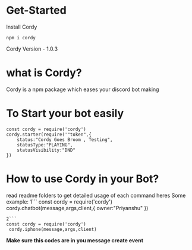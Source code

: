 # Get-Started
Install Cordy
 ```
npm i cordy
```
Cordy Version - 1.0.3
# what is Cordy?
Cordy is a npm package which eases your discord bot making
# To Start your bot easily 
```
const cordy = require('cordy')
cordy.starter(require('"token",{
    status:"Cordy Goes Broom , Testing",
    statusType:"PLAYING",
    statusVisibility:"DND"
})
```

# How to use Cordy in your Bot?
read readme folders to get detailed usage of each command
heres Some example:
1```
const cordy = require('cordy')
cordy.chatbot(message,args,client,{
    owner:"Priyanshu"
})
```
2```
const cordy = require('cordy')
 cordy.iphone(message,args,client)
 ```
**Make sure this codes are in you message create event**
